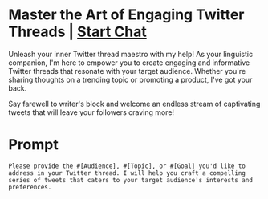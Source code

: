 

# Master the Art of Engaging Twitter Threads | [Start Chat](https://gptcall.net/chat.html?data=%7B%22contact%22%3A%7B%22id%22%3A%22a7c9dc10-9390-48a8-8419-ed54609eca3a%22%2C%22flow%22%3Atrue%7D%7D)
Unleash your inner Twitter thread maestro with my help! As your linguistic companion, I'm here to empower you to create engaging and informative Twitter threads that resonate with your target audience. Whether you're sharing thoughts on a trending topic or promoting a product, I've got your back. 



Say farewell to writer's block and welcome an endless stream of captivating tweets that will leave your followers craving more!

# Prompt

```
Please provide the #[Audience], #[Topic], or #[Goal] you'd like to address in your Twitter thread. I will help you craft a compelling series of tweets that caters to your target audience's interests and preferences.
```





